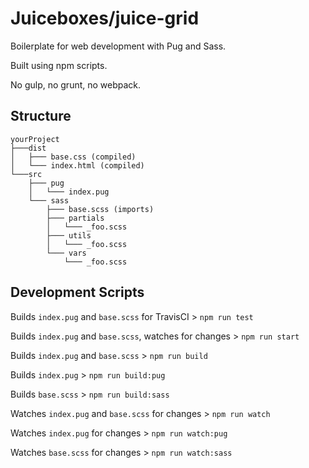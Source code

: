 # Juiceboxes/juice-grid

Boilerplate for web development with Pug and Sass. 

Built using npm scripts.

No gulp, no grunt, no webpack.

## Structure

```
yourProject
├───dist
│   ├─── base.css (compiled)
│   └─── index.html (compiled)
└───src
    ├─── pug
    │   └─── index.pug
    └─── sass
        ├─── base.scss (imports)
        ├─── partials
        │   └─── _foo.scss
        ├─── utils
        │   └─── _foo.scss
        └─── vars
            └─── _foo.scss
```

## Development Scripts
Builds `index.pug` and `base.scss` for TravisCI > `npm run test`

Builds `index.pug` and `base.scss`, watches for changes > `npm run start`

Builds `index.pug` and `base.scss` > `npm run build`

Builds `index.pug` > `npm run build:pug`

Builds `base.scss` > `npm run build:sass`

Watches `index.pug` and `base.scss` for changes > `npm run watch`

Watches `index.pug` for changes > `npm run watch:pug`

Watches `base.scss` for changes > `npm run watch:sass`